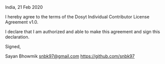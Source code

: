 India, 21 Feb 2020

I hereby agree to the terms of the Dosyt Individual Contributor License
Agreement v1.0.

I declare that I am authorized and able to make this agreement and sign this
declaration.

Signed,

Sayan Bhowmik snbk97@gmail.com https://github.com/snbk97
